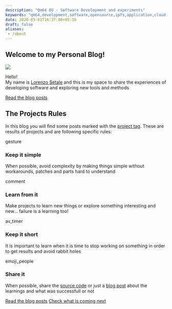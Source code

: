 ```yaml
---
description: "Qm64 OU - Software Development and experiments"
keywords: "qm64,development,software,opensource,ipfs,application,cloud,blockchain,go,devops"
date: 2020-03-01T16:37:00+05:30
draft: false
aliases:
 - /about
---
```




<div class="homepage">
    <section id="about">
        <div class="mui--text-center mui-container set-width">
            <h1>Welcome to my Personal Blog!</h1>
            <div class="mui-row">
                <div class="mui-col-xs-12 mui-col-sm-12 mui-col-md-2 mui-col-md-offset-3 mui--text-center">
                    <a href="https://setale.me/">
                        <img id="about_author_avatar" src="https://setale.me/avatar.jpg">
                    </a>
                </div>
                <div class="mui-col-xs-12 mui-col-sm-12 mui-col-md-5 mui--text-left">
                    <p>
                        Hello! <br/>
                        My name is <a href="https://setale.me/">Lorenzo Setale</a> 
                        and this is my space to share the experiences of 
                        developing software and exploring new tools and methods
                    </p>
                    <a class="mui-btn mui-btn--primary" href="/posts/">Read the blog posts</a>
                </div>
            </div>
        </div>
    </section>
    <section id="goals">
        <div class="mui--text-center mui-container set-width">
            <h1>The Projects Rules</h1>
            <p class="mui--text-center">
                In this blog you will find some posts marked with the 
                <a href="/tags/project/">project tag</a>. These are results of 
                projects and are following specific rules:
            </p>
            <div class="mui-row">
                <div class="mui-col-xs-12 mui-col-sm-6 mui-col-md-3">
                    <span class="material-icons">gesture</span>
                    <h3>Keep it simple</h3>
                    <p>
                        When possible, avoid complexity by making things simple 
                        without workarounds, patches and parts hard to understand
                    </p>
                </div>
                <div class="mui-col-xs-12 mui-col-sm-6 mui-col-md-3">
                    <span class="material-icons">comment</span>
                    <h3>Learn from it</h3>
                    <p>
                    Make projects to learn new things or explore something 
                    interesting and new... failure is a learning too!
                    </p>
                </div>
                <div class="mui-col-xs-12 mui-col-sm-6 mui-col-md-3">
                    <span class="material-icons">av_timer</span>
                    <h3>Keep it short</h3>
                    <p>
                        It is important to learn when it is time to stop working 
                        on something in order to get results and avoid rabbit holes
                    </p>
                </div>
                <div class="mui-col-xs-12 mui-col-sm-6 mui-col-md-3">
                    <span class="material-icons">emoji_people</span>
                    <h3>Share it</h3>
                    <p>
                        When possible, share the 
                        <a href="https://gitlab.com/koalalorenzo/">source code</a> 
                        or just a <a href="/tags/project/">blog post</a> 
                        about the learnings and what was successfull or not
                    </p>
                </div>
            </div>
        </div>
    </section>
    <section>
        <div class="mui--text-center mui-container set-width">
            <a class="mui-btn mui-btn--primary" href="/posts/">Read the blog posts</a>
            <a class="mui-btn mui-btn--primary" href="https://gitlab.com/koalalorenzo/blog/-/boards">
              Check what is coming next
            </a>
        </div>
    </section>
</div>
